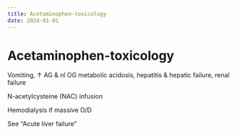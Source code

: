 ```yaml
---
title: Acetaminophen-toxicology
date: 2024-01-01
---
```

# Acetaminophen-toxicology


Vomiting, ↑ AG & nl OG metabolic acidosis, hepatitis & hepatic failure, renal failure

N-acetylcysteine (NAC) infusion

Hemodialysis if massive O/D

See “Acute liver failure”
